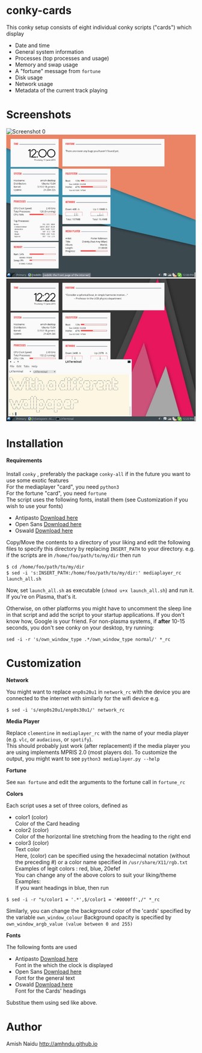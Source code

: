 conky-cards
===========

This conky setup consists of eight individual conky scripts ("cards") which display
* Date and time
* General system information
* Processes (top processes and usage)
* Memory and swap usage
* A "fortune" message from `fortune`
* Disk usage
* Network usage
* Metadata of the current track playing

Screenshots
===========

![Screenshot 0](https://i.imgur.com/9eBtSKl.png)
![Screenshot 1](screenshots/screenshot1.jpg)
![Screenshot 2](screenshots/screenshot2.jpg)

Installation
===========

#### Requirements

Install `conky` , preferably the package `conky-all` if in the future you want to use some exotic features  
For the mediaplayer "card", you need `python3`  
For the fortune "card", you need `fortune`  
The script uses the following fonts, install them
(see Customization if you wish to use your fonts)
* Antipasto [Download here](http://www.dafont.com/antipasto.font)
* Open Sans [Download here](http://www.fontsquirrel.com/fonts/open-sans)
* Oswald [Download here](http://www.fontsquirrel.com/fonts/oswald)

Copy/Move the contents to a directory of your liking and edit the following files to specify this directory by replacing `INSERT_PATH` to your directory. e.g. if the scripts are in `/home/foo/path/to/my/dir` then run
```
$ cd /home/foo/path/to/my/dir
$ sed -i 's:INSERT_PATH:/home/foo/path/to/my/dir:' mediaplayer_rc launch_all.sh
```

Now, set `launch_all.sh` as executable (`chmod u+x launch_all.sh`) and run it. If you're on Plasma, that's it.

Otherwise, on other platforms you might have to uncomment the sleep line in that script and add the script to your startup applications.
If you don't know how, Google is your friend.
For non-plasma systems, if **after** 10-15 seconds, you don't see conky on your desktop, try running:
```
sed -i -r 's/own_window_type .*/own_window_type normal/' *_rc
```


Customization
=================

**Network**

You might want to replace `enp0s20u1` in `network_rc` with the device you are connected to the internet with similarly for the wifi device e.g.
```
$ sed -i 's/enp0s20u1/enp0s30u1/' network_rc
```

**Media Player**

Replace `clementine` in `mediaplayer_rc` with the name of your media player (e.g. `vlc`, or `audacious`, or `spotify`).  
This should probably just work (after replacement) if the media player you are using implements MPRIS 2.0 (most players do).
To customize the output, you might want to see `python3 mediaplayer.py --help`

**Fortune**

See `man fortune` and edit the arguments to the fortune call in `fortune_rc`


**Colors**

Each script uses a set of three colors, defined as
* color1 (color)  
Color of the Card heading
* color2 (color)  
Color of the horizontal line stretching from the heading to the right end
* color3 (color)  
Text color  
Here, (color) can be specified using the hexadecimal notation (without the preceding #) or a color name specified in `/usr/share/X11/rgb.txt`  
Examples of legit colors : red, blue, 20efef  
You can change any of the above colors to suit your liking/theme
Examples:  
If you want headings in blue, then run  
```
$ sed -i -r "s/color1 = '.*',$/color1 = '#0000ff',/" *_rc

```

Similarly, you can change the background color of the 'cards' specified by the variable `own_window_colour`
Background opacity is specified by `own_window_argb_value (value between 0 and 255)`


**Fonts**

The following fonts are used
* Antipasto [Download here](http://www.dafont.com/antipasto.font)  
Font in the which the clock is displayed
* Open Sans [Download here](http://www.fontsquirrel.com/fonts/open-sans)  
Font for the general text
* Oswald [Download here](http://www.fontsquirrel.com/fonts/oswald)  
Font for the Cards' headings

Substitue them using sed like above.



Author
========
Amish Naidu  http://amhndu.github.io
